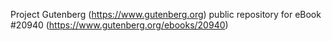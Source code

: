 Project Gutenberg (https://www.gutenberg.org) public repository for eBook #20940 (https://www.gutenberg.org/ebooks/20940)
